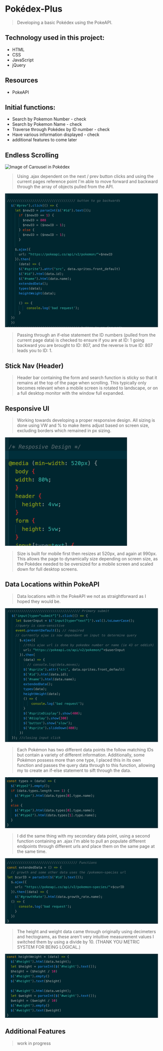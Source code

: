 # Pokédex-Plus

> Developing a basic Pokédex using the PokeAPI.

## Technology used in this project:

* HTML
* CSS
* JavaScript
* jQuery

## Resources

* PokeAPI

## Initial functions:
* Search by Pokemon Number - check
* Search by Pokemon Name - check
* Traverse through Pokédex by ID number - check
* Have various information displayed - check
* additional features to come later


## Endless Scrolling

![Image of Carousel in Pokédex](https://github.com/Jordan-Morales/Jordan-Morales.github.io/blob/master/pokedex-plus/refImages/carousel%20through%20pokedex.gif)

>Using .ajax dependent on the next / prev button clicks and using the current pages reference point I'm able to move forward and backward through the array of objects pulled from the API.

![!Image of Prev Button Code](https://github.com/Jordan-Morales/Jordan-Morales.github.io/blob/master/pokedex-plus/refImages/prevbutton.png)

>Passing through an if-else statement the ID numbers (pulled from the current page data) is checked to ensure if you are at ID: 1 going backward you are brought to ID: 807, and the reverse is true ID: 807 leads you to ID: 1.

## Stick Nav (Header)
> Header bar containing the form and search function is sticky so that it remains at the top of the page when scrolling. This typically only becomes relevant when a mobile screen is rotated to landscape, or on a full desktop monitor with the window full expanded.

## Responsive UI

>Working towards developing a proper responsive design.
>All sizing is done using VW and % to make items adjust based on screen size, excluding borders which remained in px sizing.

![!Image of Responsive UI Code](https://github.com/Jordan-Morales/Jordan-Morales.github.io/blob/master/pokedex-plus/refImages/responsiveUI.png)

>Size is built for mobile first then resizes at 520px,
>and again at 990px. This allows the page to dynamically size depending on screen size, as the Pokédex needed to be oversized for a mobile screen and scaled down for full desktop screens.

## Data Locations within PokeAPI

>Data locations with in the PokeAPI we not as straightforward as I hoped they would be.

![!Image of Primary Code](https://github.com/Jordan-Morales/Jordan-Morales.github.io/blob/master/pokedex-plus/refImages/primarysubmit.png)

>Each Pokémon has two different data points the follow matching IDs but contain a variety of different information.
>Additionally, some Pokémon possess more than one type, I placed this in its own function and passes the query data through to this function, allowing my to create an if-else statement to sift through the data.

![!Image of Type Code](https://github.com/Jordan-Morales/Jordan-Morales.github.io/blob/master/pokedex-plus/refImages/typefunc.png)

>I did the same thing with my secondary data point, using a second function containing an .ajax I'm able to pull an populate different endpoints through different urls and place them on the same page at the same time.

![!Image of Query for Additional Data](https://github.com/Jordan-Morales/Jordan-Morales.github.io/blob/master/pokedex-plus/refImages/extendedDatafunc.png)

>The height and weight data came through originally using decimeters and hectograms, as these aren't very intuitive measurement values I switched them by using a divide by 10. (THANK YOU METRIC SYSTEM FOR BEING LOGICAL.)

![!Image of Height and Weight Code](https://github.com/Jordan-Morales/Jordan-Morales.github.io/blob/master/pokedex-plus/refImages/heightweightfunc.png)


## Additional Features

>work in progress
